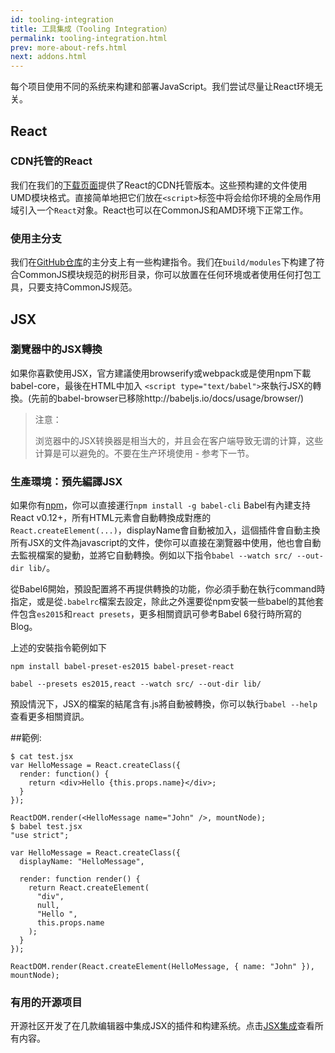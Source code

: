 ```yaml
---
id: tooling-integration
title: 工具集成（Tooling Integration）
permalink: tooling-integration.html
prev: more-about-refs.html
next: addons.html
---
```


每个项目使用不同的系统来构建和部署JavaScript。我们尝试尽量让React环境无关。

## React

### CDN托管的React

我们在我们的[下载页面](https://facebook.github.io/react/downloads.html)提供了React的CDN托管版本。这些预构建的文件使用UMD模块格式。直接简单地把它们放在`<script>`标签中将会给你环境的全局作用域引入一个`React`对象。React也可以在CommonJS和AMD环境下正常工作。


### 使用主分支

我们在[GitHub仓库](https://github.com/facebook/react)的主分支上有一些构建指令。我们在`build/modules`下构建了符合CommonJS模块规范的树形目录，你可以放置在任何环境或者使用任何打包工具，只要支持CommonJS规范。

## JSX

### 瀏覽器中的JSX轉換

如果你喜歡使用JSX，官方建議使用browserify或webpack或是使用npm下載babel-core，最後在HTML中加入
`<script type="text/babel">`來執行JSX的轉換。(先前的babel-browser已移除http://babeljs.io/docs/usage/browser/)

> 注意：
>
> 浏览器中的JSX转换器是相当大的，并且会在客户端导致无谓的计算，这些计算是可以避免的。不要在生产环境使用 - 参考下一节。


### 生產環境：預先編譯JSX

如果你有[npm](http://npmjs.org/)，你可以直接運行`npm install -g babel-cli` Babel有內建支持React v0.12+，所有HTML元素會自動轉換成對應的`React.createElement(...)`，displayName會自動被加入，這個插件會自動主換所有JSX的文件為javascript的文件，使你可以直接在瀏覽器中使用，他也會自動去監視檔案的變動，並將它自動轉換。例如以下指令`babel --watch src/ --out-dir lib/`。

從Babel6開始，預設配置將不再提供轉換的功能，你必須手動在執行command時指定，或是從`.babelrc`檔案去設定，除此之外還要從npm安裝一些babel的其他套件包含`es2015`和`react presets`，更多相關資訊可參考Babel 6發行時所寫的Blog。

上述的安裝指令範例如下
```
npm install babel-preset-es2015 babel-preset-react

babel --presets es2015,react --watch src/ --out-dir lib/
```
預設情況下，JSX的檔案的結尾含有.js將自動被轉換，你可以執行`babel --help`查看更多相關資訊。

##範例:
```
$ cat test.jsx
var HelloMessage = React.createClass({
  render: function() {
    return <div>Hello {this.props.name}</div>;
  }
});

ReactDOM.render(<HelloMessage name="John" />, mountNode);
$ babel test.jsx
"use strict";

var HelloMessage = React.createClass({
  displayName: "HelloMessage",

  render: function render() {
    return React.createElement(
      "div",
      null,
      "Hello ",
      this.props.name
    );
  }
});

ReactDOM.render(React.createElement(HelloMessage, { name: "John" }), mountNode);
```

### 有用的开源项目

开源社区开发了在几款编辑器中集成JSX的插件和构建系统。点击[JSX集成](https://github.com/facebook/react/wiki/Complementary-Tools#jsx-integrations)查看所有内容。
